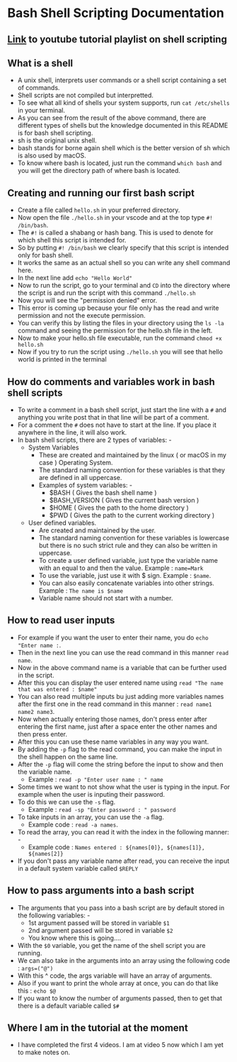 # Bash Shell Scripting Documentation

## [Link](https://www.youtube.com/playlist?list=PLS1QulWo1RIYmaxcEqw5JhK3b-6rgdWO_) to youtube tutorial playlist on shell scripting

## What is a shell

- A unix shell, interprets user commands or a shell script containing a set of commands.
- Shell scripts are not compiled but interpretted.
- To see what all kind of shells your system supports, run `cat /etc/shells` in your terminal.
- As you can see from the result of the above command, there are different types of shells but the knowledge documented in this README is for bash shell scripting.
- sh is the original unix shell.
- bash stands for borne again shell which is the better version of sh which is also used by macOS.
- To know where bash is located, just run the command `which bash` and you will get the directory path of where bash is located.

## Creating and running our first bash script

- Create a file called `hello.sh` in your preferred directory.
- Now open the file `./hello.sh` in your vscode and at the top type `#! /bin/bash`.
- The `#!` is called a shabang or hash bang. This is used to denote for which shell this script is intended for.
- So by putting `#! /bin/bash` we clearly specify that this script is intended only for bash shell.
- It works the same as an actual shell so you can write any shell command here.
- In the next line add `echo "Hello World"`
- Now to run the script, go to your terminal and `CD` into the directory where the script is and run the script with this command `./hello.sh`
- Now you will see the "permission denied" error.
- This error is coming up because your file only has the read and write permission and not the execute permission.
- You can verify this by listing the files in your directory using the `ls -la` command and seeing the permission for the hello.sh file in the left.
- Now to make your hello.sh file executable, run the command `chmod +x hello.sh`
- Now if you try to run the script using `./hello.sh` you will see that hello world is printed in the terminal

## How do comments and variables work in bash shell scripts

- To write a comment in a bash shell script, just start the line with a `#` and anything you write post that in that line will be part of a comment.
- For a comment the `#` does not have to start at the line. If you place it anywhere in the line, it will also work.
- In bash shell scripts, there are 2 types of variables: -
    - System Variables
        - These are created and maintained by the linux ( or macOS in my case ) Operating System.
        - The standard naming convention for these variables is that they are defined in all uppercase.
        - Examples of system variables: -
            - $BASH ( Gives the bash shell name )
            - $BASH_VERSION ( Gives the current bash version )
            - $HOME ( Gives the path to the home directory )
            - $PWD ( Gives the path to the current working directory )
    - User defined variables.
        - Are created and maintained by the user.
        - The standard naming convention for these variables is lowercase but there is no such strict rule and they can also be written in uppercase.
        - To create a user defined variable, just type the variable name with an equal to and then the value. Example : `name=Mark`
        - To use the variable, just use it with $ sign. Example : `$name`.
        - You can also easily concatenate variables into other strings. Example : `The name is $name`
        - Variable name should not start with a number.

## How to read user inputs

- For example if you want the user to enter their name, you do `echo "Enter name :`.
- Then in the next line you can use the read command in this manner `read name`.
- Now in the above command name is a variable that can be further used in the script.
- After this you can display the user entered name using `read "The name that was entered : $name"`
- You can also read multiple inputs bu just adding more variables names after the first one in the read command in this manner : `read name1 name2 name3`.
- Now when actually entering those names, don't press enter after entering the first name, just after a space enter the other names and then press enter.
- After this you can use these name variables in any way you want.
- By adding the `-p` flag to the read command, you can make the input in the shell happen on the same line.
- After the `-p` flag will come the string before the input to show and then the variable name.
    - Example : `read -p "Enter user name : " name`
- Some times we want to not show what the user is typing in the input. For example when the user is inputing their password.
- To do this we can use the `-s` flag.
    - Example : `read -sp "Enter password : " password`
- To take inputs in an array, you can use the `-a` flag.
    - Example code : `read -a names`.
- To read the array, you can read it with the index in the following manner: -
    - Example code : `Names entered : ${names[0]}, ${names[1]}, ${names[2]}`
- If you don't pass any variable name after read, you can receive the input in a default system variable called `$REPLY`

## How to pass arguments into a bash script

- The arguments that you pass into a bash script are by default stored in the following variables: -
    - 1st argument passed will be stored in variable `$1`
    - 2nd argument passed will be stored in variable `$2`
    - You know where this is going....
- With the `$0` variable, you get the name of the shell script you are running.
- We can also take in the arguments into an array using the following code : `args=("@")`
- With this ^ code, the args variable will have an array of arguments.
- Also if you want to print the whole array at once, you can do that like this : `echo $@`
- If you want to know the number of arguments passed, then to get that there is a default variable called `$#`

## Where I am in the tutorial at the moment

- I have completed the first 4 videos. I am at video 5 now which I am yet to make notes on.
